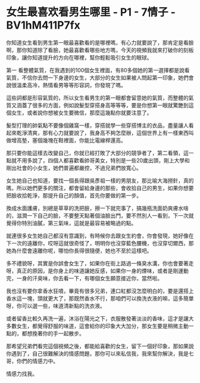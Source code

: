 # 女生最喜欢看男生哪里 - P1 - 7情子 - BV1hM411P7fx

你知道女生看到男生第一眼最喜歡看的是哪裡嗎，有心力就要說了，那肯定是看臉啊，那你知道除了看臉，她最喜歡看哪些地方嗎，今天的視頻我就來打破你的刻板印象，讓你知道提升的方向在哪裡，幫你輕鬆吸引女生的眼球。

第一 看整體氣質，在我遇到的100個女生裡面，有80多個她的第一選擇都是說看氣質，不信你去問一下身邊的女生，大部分的女生如果被人問起第一印象，她們會說很溫柔高冷，熱情看男等等形容詞，你發現了嗎。

這些詞都是形容氣質的，所以女生看男生的第一眼都會留意她的氣質，而整體的氣質又涵蓋了很多的方面，例如說髮型穿搭身高等等等，要是你想第一眼就驚艷到這個女生，或者說你想被女生要微信，那麼這幾點你就要注意了。

髮型打理的帥氣點不要像個雞窩一樣，穿搭就學一些穿搭博主的衣品，盡量讓人看起來乾淨清爽，那有心力就要說了，我身高不夠怎麼辦，這個世界上有一樣東西叫做增高墊，塞個幾塊在鞋裡面，你能比電線桿還高。

那只要你能這樣去改變自己，你就已經打敗了大部分的競爭者了，第二看領，這一點就不用多說了，四個人都喜歡看帥哥美女，特別是一些20歲出頭，剛上大學和剛出社會的小女生，她們普遍都嚴控，不過兄弟們放寬心。

女生她自己也知道，要找一個長得跟吳彥祖一樣的男朋友，那比喻大海撈針，真的嗎，所以她們更多的關注，都會留給身邊的那些，會收拾自己的男生，如果你想要把臉收拾乾淨，那提升自己的顏值，首先你要做的第一步。

換成水面護膚，別總是草草的洗把臉，擦一下就完事了，搞幾瓶洗面奶爽膚水啥的，滋潤一下自己的臉，不要整天點著個油臉出門，要不然別人一看到，下一次就覺得你特別油膩，第三氣味，這就是最容易被略過的點。

就連很多女生她自己都沒有意識到，有時候你去跟女生約會，你會發現，她好像在下一次的遠離你，哎呀這就很奇怪了，明明你也沒穿藍色腰機，也沒穿切爾西，那她為什麼會遠離你呢，哪怕你長得很隨便，她也不至於這樣吧。

多不禮貌呀，其實是你誤會女生了，如果你在街上路過一條臭水溝，你也會要著走呀，真正的原因，是你身上的味道讓她反感，如果你一身的煙味，或者是剛運動完，一身的汗臭味，你去看一下，有哪個女生願意接近你，當然啦。

我也沒有要你拿香水狂噴，畢竟有很多兄弟，連口紅都沒怎麼明白的，要是還搭上香水這一塊，頭就更大了，那既然香水不行，那咱們可以換洗衣液的嘛，這多簡單呀，你可以選一些，味道清新點的洗衣液。

或者留香比較久再洗一遍，沐浴在陽光之下，衣服散發著淡淡的香味，這才是讓大多數女生，都覺得舒服的味道，這會給你的印象大大加分，那女生要是稍微主動一點的，都想挽著你的手一起散步。

那希望兄弟們看完這個視頻之後，都能給喜歡的女生，留下一個好印象，那如果說你遇到了，自己很難解決的情感問題，那你可以來私信我，我來幫你解決，我是七哥，你們的情感力中。

情感力找我。